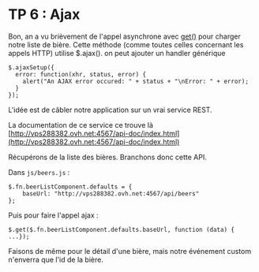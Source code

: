 # TP 6 : Ajax

Bon, an a vu brièvement de l'appel asynchrone avec [get()](https://api.jquery.com/jquery.get/) pour
charger notre liste de bière. Cette méthode (comme toutes celles concernant les appels HTTP) utilise $.ajax(). 
on peut ajouter un handler générique

    $.ajaxSetup({
      error: function(xhr, status, error) {
        alert("An AJAX error occured: " + status + "\nError: " + error);
      }
    });
     
L'idée est de câbler notre application sur un vrai service REST.

La documentation de ce service ce trouve là [http://vps288382.ovh.net:4567/api-doc/index.html](http://vps288382.ovh.net:4567/api-doc/index.html)

Récupérons de la liste des bières. Branchons donc cette API. 

Dans `js/beers.js` : 

    $.fn.beerListComponent.defaults = {
        baseUrl: "http://vps288382.ovh.net:4567/api/beers"
    };
    
    
Puis pour faire l'appel ajax : 

    $.get($.fn.beerListComponent.defaults.baseUrl, function (data) { ...});

Faisons de même pour le détail d'une bière, mais notre événement custom n'enverra que l'id de la bière.